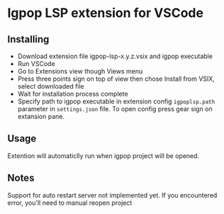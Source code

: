 # Igpop LSP extension for VSCode

## Installing

- Download extension file igpop-lsp-x.y.z.vsix and igpop executable
- Run VSCode
- Go to Extensions view though Views menu
- Press three points sign on top of view then chose Install from VSIX, select downloaded file
- Wait for installation process complete
- Specify path to igpop executable in extension config `igpoplsp.path` parameter in `settings.json` file. To open config press gear sign on extansion pane.

## Usage

Extention will automaticlly run when igpop project will be opened.

## Notes

Support for auto restart server not implemented yet. If you encountered error, you'll need to manual reopen project
